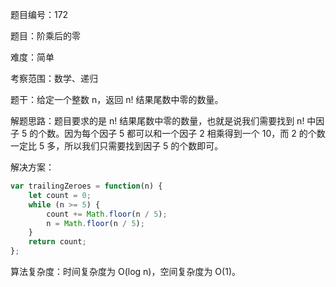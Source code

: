 题目编号：172

题目：阶乘后的零

难度：简单

考察范围：数学、递归

题干：给定一个整数 n，返回 n! 结果尾数中零的数量。

解题思路：题目要求的是 n! 结果尾数中零的数量，也就是说我们需要找到 n! 中因子 5 的个数。因为每个因子 5 都可以和一个因子 2 相乘得到一个 10，而 2 的个数一定比 5 多，所以我们只需要找到因子 5 的个数即可。

解决方案：

```javascript
var trailingZeroes = function(n) {
    let count = 0;
    while (n >= 5) {
        count += Math.floor(n / 5);
        n = Math.floor(n / 5);
    }
    return count;
};
```

算法复杂度：时间复杂度为 O(log n)，空间复杂度为 O(1)。